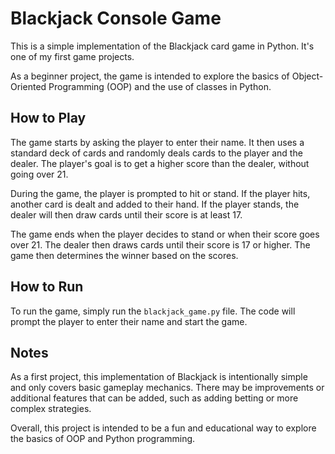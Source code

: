 # Blackjack Console Game

This is a simple implementation of the Blackjack card game in Python. It's one of my first game projects.

As a beginner project, the game is intended to explore the basics of Object-Oriented Programming (OOP) and the use of classes in Python.

## How to Play

The game starts by asking the player to enter their name. It then uses a standard deck of cards and randomly deals cards to the player and the dealer. The player's goal is to get a higher score than the dealer, without going over 21.

During the game, the player is prompted to hit or stand. If the player hits, another card is dealt and added to their hand. If the player stands, the dealer will then draw cards until their score is at least 17.

The game ends when the player decides to stand or when their score goes over 21. The dealer then draws cards until their score is 17 or higher. The game then determines the winner based on the scores.

## How to Run

To run the game, simply run the `blackjack_game.py` file. The code will prompt the player to enter their name and start the game.

## Notes

As a first project, this implementation of Blackjack is intentionally simple and only covers basic gameplay mechanics. There may be improvements or additional features that can be added, such as adding betting or more complex strategies.

Overall, this project is intended to be a fun and educational way to explore the basics of OOP and Python programming.
